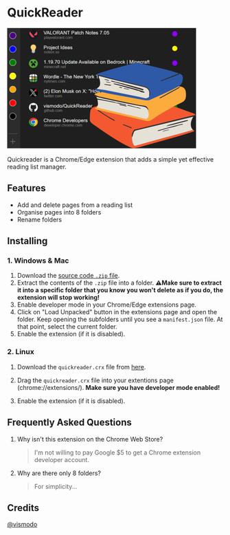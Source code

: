 # QuickReader

![banner](banner.png)

Quickreader is a Chrome/Edge extension that adds a simple yet effective reading list manager.

## Features

- Add and delete pages from a reading list
- Organise pages into 8 folders
- Rename folders

## Installing
### 1. Windows & Mac
1. Download the [source code `.zip` file](https://github.com/vismodo/QuickReader/archive/refs/heads/main.zip). 
2. Extract the contents of the `.zip` file into a folder. **⚠️Make sure to extract it into a specific folder that you know you won't delete as if you do, the extension will stop working!**
3. Enable developer mode in your Chrome/Edge extensions page.
4. Click on "Load Unpacked" button in the extensions page and open the folder. Keep opening the subfolders until you see a `manifest.json` file. At that point, select the current folder.
5. Enable the extension (if it is disabled). 
### 2. Linux
1. Download the `quickreader.crx` file from [here](https://github.com/vismodo/QuickReader/releases/latest).

2. Drag the `quickreader.crx` file into your extentions page (chrome://extensions/). **Make sure you have developer mode enabled!**

3. Enable the extension (if it is disabled). 

## Frequently Asked Questions

1. Why isn't this extension on the Chrome Web Store?
    > I'm not willing to pay Google $5 to get a Chrome extension developer account.
2. Why are there only 8 folders?
    > For simplicity...

## Credits

[@vismodo](https://github.com/vismodo)
